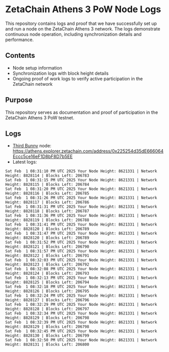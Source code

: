 # ZetaChain Athens 3 PoW Node Logs
This repository contains logs and proof that we have successfully set up and run a node on the ZetaChain Athens 3 network. The logs demonstrate continuous node operation, including synchronization details and performance.

## Contents
- Node setup information
- Synchronization logs with block height details
- Ongoing proof of work logs to verify active participation in the ZetaChain network

## Purpose
This repository serves as documentation and proof of participation in the ZetaChain Athens 3 PoW testnet.

## Logs

- [Third Bunny](https://thirdbunny.xyz/) node: https://athens.explorer.zetachain.com/address/0x225254d35dE666064Eccc5ce16eF1D8bF8D7b5EE
- Latest logs:
```
Sat Feb  1 08:31:10 PM UTC 2025 Your Node Height: 8621331 | Network Height: 8828114 | Blocks Left: 206783
Sat Feb  1 08:31:15 PM UTC 2025 Your Node Height: 8621331 | Network Height: 8828115 | Blocks Left: 206784
Sat Feb  1 08:31:20 PM UTC 2025 Your Node Height: 8621331 | Network Height: 8828116 | Blocks Left: 206785
Sat Feb  1 08:31:26 PM UTC 2025 Your Node Height: 8621331 | Network Height: 8828117 | Blocks Left: 206786
Sat Feb  1 08:31:31 PM UTC 2025 Your Node Height: 8621331 | Network Height: 8828118 | Blocks Left: 206787
Sat Feb  1 08:31:36 PM UTC 2025 Your Node Height: 8621331 | Network Height: 8828119 | Blocks Left: 206788
Sat Feb  1 08:31:41 PM UTC 2025 Your Node Height: 8621331 | Network Height: 8828120 | Blocks Left: 206789
Sat Feb  1 08:31:47 PM UTC 2025 Your Node Height: 8621331 | Network Height: 8828120 | Blocks Left: 206789
Sat Feb  1 08:31:52 PM UTC 2025 Your Node Height: 8621331 | Network Height: 8828121 | Blocks Left: 206790
Sat Feb  1 08:31:57 PM UTC 2025 Your Node Height: 8621331 | Network Height: 8828122 | Blocks Left: 206791
Sat Feb  1 08:32:03 PM UTC 2025 Your Node Height: 8621331 | Network Height: 8828123 | Blocks Left: 206792
Sat Feb  1 08:32:08 PM UTC 2025 Your Node Height: 8621331 | Network Height: 8828124 | Blocks Left: 206793
Sat Feb  1 08:32:13 PM UTC 2025 Your Node Height: 8621331 | Network Height: 8828125 | Blocks Left: 206794
Sat Feb  1 08:32:18 PM UTC 2025 Your Node Height: 8621331 | Network Height: 8828126 | Blocks Left: 206795
Sat Feb  1 08:32:24 PM UTC 2025 Your Node Height: 8621331 | Network Height: 8828127 | Blocks Left: 206796
Sat Feb  1 08:32:29 PM UTC 2025 Your Node Height: 8621331 | Network Height: 8828128 | Blocks Left: 206797
Sat Feb  1 08:32:34 PM UTC 2025 Your Node Height: 8621331 | Network Height: 8828129 | Blocks Left: 206798
Sat Feb  1 08:32:39 PM UTC 2025 Your Node Height: 8621331 | Network Height: 8828129 | Blocks Left: 206798
Sat Feb  1 08:32:45 PM UTC 2025 Your Node Height: 8621331 | Network Height: 8828130 | Blocks Left: 206799
Sat Feb  1 08:32:50 PM UTC 2025 Your Node Height: 8621331 | Network Height: 8828131 | Blocks Left: 206800
```
